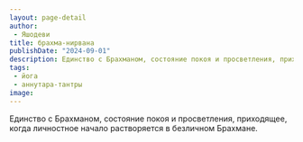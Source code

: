 ```yaml
---
layout: page-detail
author:
 - Яшодеви
title: брахма-нирвана
publishDate: "2024-09-01"
description: Единство с Брахманом, состояние покоя и просветления, приходящее, когда личностное начало растворяется в безличном Брахмане.
tags:
 - йога
 - аннутара-тантры
image: 
---
```


Единство с Брахманом, состояние покоя и просветления, приходящее, когда личностное начало растворяется в безличном Брахмане.

